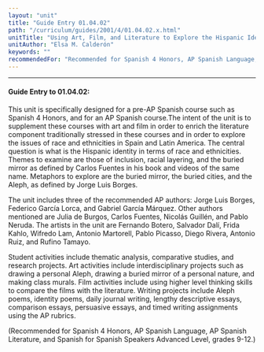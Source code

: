 ```yaml
---
layout: "unit"
title: "Guide Entry 01.04.02"
path: "/curriculum/guides/2001/4/01.04.02.x.html"
unitTitle: "Using Art, Film, and Literature to Explore the Hispanic Identity"
unitAuthor: "Elsa M. Calderón"
keywords: ""
recommendedFor: "Recommended for Spanish 4 Honors, AP Spanish Language, AP Spanish Literature, and Spanish for Spanish Speakers Advanced Level, grades 9-12."
---
```

<body>
<hr/>
<h4>
Guide Entry to 01.04.02:
</h4>
<p>
This unit is specifically designed for a pre-AP Spanish course such as Spanish 4 Honors, and for an AP Spanish course.The intent of the unit is to supplement these courses with art and film in order to enrich the literature component traditionally stressed in these courses and in order to explore the issues of race and ethnicities in Spain and Latin America. The central question is what is the Hispanic identity in terms of race and ethnicities. Themes to examine are those of inclusion, racial layering, and the buried mirror as defined by Carlos Fuentes in his book and videos of the same name. Metaphors to explore are the buried mirror, the buried cities, and the Aleph, as defined by Jorge Luis Borges.
</p>
<p>
The unit includes three of the recommended AP authors: Jorge Luis Borges, Federico García Lorca, and Gabriel García Márquez. Other authors mentioned are Julia de Burgos, Carlos Fuentes, Nicolás Guillén, and Pablo Neruda. The artists in the unit are Fernando Botero, Salvador Dalí, Frida Kahlo, Wifredo Lam, Antonio Martorell, Pablo Picasso, Diego Rivera, Antonio Ruiz, and Rufino Tamayo.
</p>
<p>
Student activities include thematic analysis, comparative studies, and research projects. Art activities include interdisciplinary projects such as drawing a personal Aleph, drawing a buried mirror of a personal nature, and making class murals. Film activities include using higher level thinking skills to compare the films with the literature. Writing projects include Aleph poems, identity poems, daily journal writing, lengthy descriptive essays, comparison essays, persuasive essays, and timed writing assignments using the AP rubrics.
</p>
<p>
(Recommended for Spanish 4 Honors, AP Spanish Language, AP Spanish Literature, and Spanish for Spanish Speakers Advanced Level, grades 9-12.)
</p>
</body>